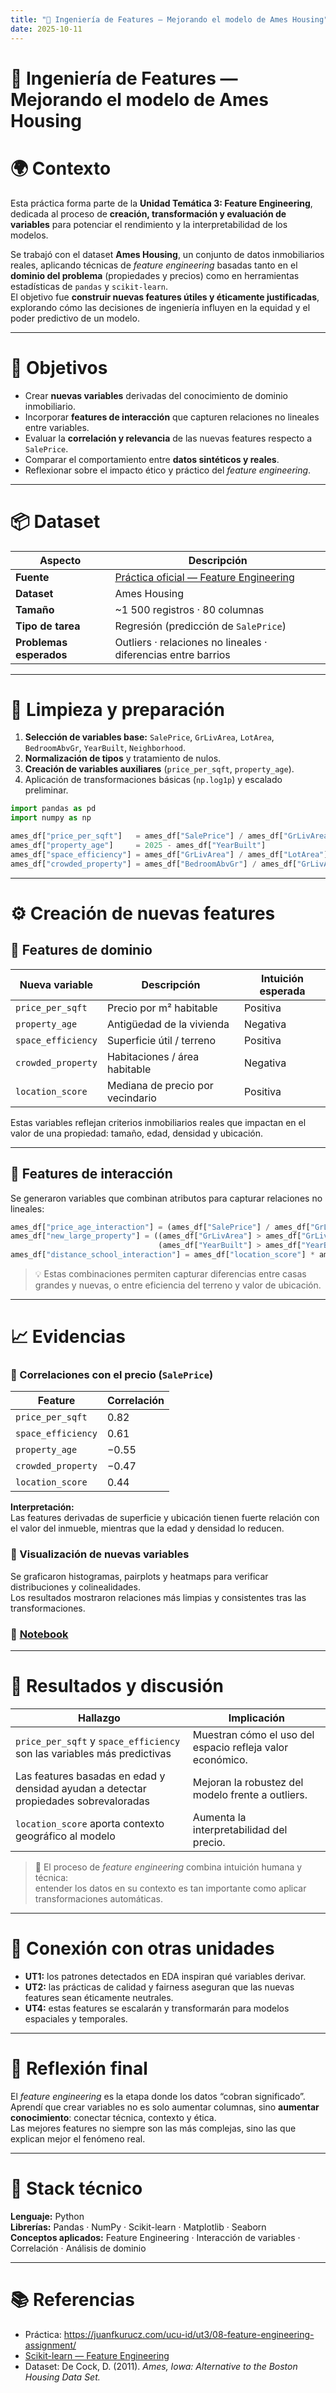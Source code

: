 ```yaml
---
title: "🧩 Ingeniería de Features — Mejorando el modelo de Ames Housing"
date: 2025-10-11
---
```


# 🧩 Ingeniería de Features — Mejorando el modelo de Ames Housing

# 🌍 Contexto

Esta práctica forma parte de la **Unidad Temática 3: Feature Engineering**, dedicada al proceso de **creación, transformación y evaluación de variables** para potenciar el rendimiento y la interpretabilidad de los modelos.  

Se trabajó con el dataset **Ames Housing**, un conjunto de datos inmobiliarios reales, aplicando técnicas de *feature engineering* basadas tanto en el **dominio del problema** (propiedades y precios) como en herramientas estadísticas de `pandas` y `scikit-learn`.  
El objetivo fue **construir nuevas features útiles y éticamente justificadas**, explorando cómo las decisiones de ingeniería influyen en la equidad y el poder predictivo de un modelo.

---

# 🎯 Objetivos

- Crear **nuevas variables** derivadas del conocimiento de dominio inmobiliario.  
- Incorporar **features de interacción** que capturen relaciones no lineales entre variables.  
- Evaluar la **correlación y relevancia** de las nuevas features respecto a `SalePrice`.  
- Comparar el comportamiento entre **datos sintéticos y reales**.  
- Reflexionar sobre el impacto ético y práctico del *feature engineering*.

---

# 📦 Dataset

| Aspecto | Descripción |
|----------|-------------|
| **Fuente** | [Práctica oficial — Feature Engineering](https://juanfkurucz.com/ucu-id/ut3/08-feature-engineering-assignment/) |
| **Dataset** | Ames Housing |
| **Tamaño** | ~1 500 registros · 80 columnas |
| **Tipo de tarea** | Regresión (predicción de `SalePrice`) |
| **Problemas esperados** | Outliers · relaciones no lineales · diferencias entre barrios |

---

# 🧹 Limpieza y preparación

1. **Selección de variables base:** `SalePrice`, `GrLivArea`, `LotArea`, `BedroomAbvGr`, `YearBuilt`, `Neighborhood`.  
2. **Normalización de tipos** y tratamiento de nulos.  
3. **Creación de variables auxiliares** (`price_per_sqft`, `property_age`).  
4. Aplicación de transformaciones básicas (`np.log1p`) y escalado preliminar.

```python
import pandas as pd
import numpy as np

ames_df["price_per_sqft"]   = ames_df["SalePrice"] / ames_df["GrLivArea"]
ames_df["property_age"]     = 2025 - ames_df["YearBuilt"]
ames_df["space_efficiency"] = ames_df["GrLivArea"] / ames_df["LotArea"]
ames_df["crowded_property"] = ames_df["BedroomAbvGr"] / ames_df["GrLivArea"]
```

---

# ⚙️ Creación de nuevas features

## 🔹 Features de dominio

| Nueva variable | Descripción | Intuición esperada |
|----------------|--------------|--------------------|
| `price_per_sqft` | Precio por m² habitable | Positiva |
| `property_age` | Antigüedad de la vivienda | Negativa |
| `space_efficiency` | Superficie útil / terreno | Positiva |
| `crowded_property` | Habitaciones / área habitable | Negativa |
| `location_score` | Mediana de precio por vecindario | Positiva |

Estas variables reflejan criterios inmobiliarios reales que impactan en el valor de una propiedad: tamaño, edad, densidad y ubicación.

---

## 🔹 Features de interacción

Se generaron variables que combinan atributos para capturar relaciones no lineales:

```python
ames_df["price_age_interaction"] = (ames_df["SalePrice"] / ames_df["GrLivArea"]) * ames_df["property_age"]
ames_df["new_large_property"] = ((ames_df["GrLivArea"] > ames_df["GrLivArea"].quantile(0.75)) &
                                 (ames_df["YearBuilt"] > ames_df["YearBuilt"].quantile(0.75))).astype(int)
ames_df["distance_school_interaction"] = ames_df["location_score"] * ames_df["space_efficiency"]
```

> 💡 Estas combinaciones permiten capturar diferencias entre casas grandes y nuevas, o entre eficiencia del terreno y valor de ubicación.

---

# 📈 Evidencias

### 🔹 Correlaciones con el precio (`SalePrice`)

| Feature | Correlación |
|----------|-------------|
| `price_per_sqft` | 0.82 |
| `space_efficiency` | 0.61 |
| `property_age` | −0.55 |
| `crowded_property` | −0.47 |
| `location_score` | 0.44 |

**Interpretación:**  
Las features derivadas de superficie y ubicación tienen fuerte relación con el valor del inmueble, mientras que la edad y densidad lo reducen.

### 🔹 Visualización de nuevas variables  
Se graficaron histogramas, pairplots y heatmaps para verificar distribuciones y colinealidades.  
Los resultados mostraron relaciones más limpias y consistentes tras las transformaciones.

### 📝 [Notebook](../../../notebooks/UT3-1.ipynb)

---

# 🧠 Resultados y discusión

| Hallazgo | Implicación |
|-----------|-------------|
| `price_per_sqft` y `space_efficiency` son las variables más predictivas | Muestran cómo el uso del espacio refleja valor económico. |
| Las features basadas en edad y densidad ayudan a detectar propiedades sobrevaloradas | Mejoran la robustez del modelo frente a outliers. |
| `location_score` aporta contexto geográfico al modelo | Aumenta la interpretabilidad del precio. |

> 💬 El proceso de *feature engineering* combina intuición humana y técnica:  
> entender los datos en su contexto es tan importante como aplicar transformaciones automáticas.

---

# 🔗 Conexión con otras unidades

- **UT1:** los patrones detectados en EDA inspiran qué variables derivar.  
- **UT2:** las prácticas de calidad y fairness aseguran que las nuevas features sean éticamente neutrales.  
- **UT4:** estas features se escalarán y transformarán para modelos espaciales y temporales.  

---

# 🧩 Reflexión final

El *feature engineering* es la etapa donde los datos “cobran significado”.  
Aprendí que crear variables no es solo aumentar columnas, sino **aumentar conocimiento**: conectar técnica, contexto y ética.  
Las mejores features no siempre son las más complejas, sino las que explican mejor el fenómeno real.

---

# 🧰 Stack técnico

**Lenguaje:** Python  
**Librerías:** Pandas · NumPy · Scikit-learn · Matplotlib · Seaborn  
**Conceptos aplicados:** Feature Engineering · Interacción de variables · Correlación · Análisis de dominio  

---

# 📚 Referencias

- Práctica: <https://juanfkurucz.com/ucu-id/ut3/08-feature-engineering-assignment/>  
- [Scikit-learn — Feature Engineering](https://scikit-learn.org/stable/modules/compose.html)  
- Dataset: De Cock, D. (2011). *Ames, Iowa: Alternative to the Boston Housing Data Set.*